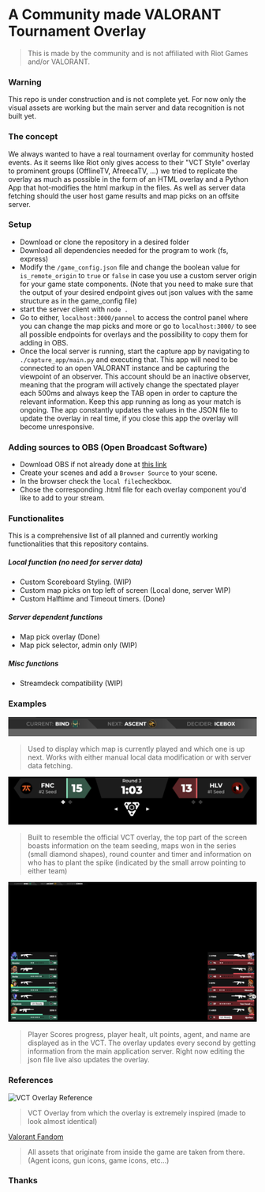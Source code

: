 # A Community made VALORANT Tournament Overlay
> This is made by the community and is not affiliated with Riot Games and/or VALORANT.

### Warning
This repo is under construction and is not complete yet. For now only the visual assets are working but the main server and data recognition is not built yet.

### The concept
We always wanted to have a real tournament overlay for community hosted events. As it seems like Riot only gives access to their "VCT Style" overlay to prominent groups (OfflineTV, AfreecaTV, ...) we tried to replicate the overlay as much as possible in the form of an HTML overlay and a Python App that hot-modifies the html markup in the files. As well as server data fetching should the user host game results and map picks on an offsite server.

### Setup
- Download or clone the repository in a desired folder
- Download all dependencies needed for the program to work (fs, express)
- Modify the ```/game_config.json``` file and change the boolean value for ```is_remote_origin``` to  ```true``` or  ```false``` in case you use a custom server origin for your game state components. (Note that you need to make sure that the output of your desired endpoint gives out json values with the same structure as in the game_config file)
- start the server client with ```node .```
- Go to either, ```localhost:3000/pannel``` to access the control panel where you can change the map picks and more or go to ```localhost:3000/``` to see all possible endpoints for overlays and the possibility to copy them for adding in OBS.
- Once the local server is running, start the capture app by navigating to ```./capture_app/main.py``` and executing that. This app will need to be connected to an open VALORANT instance and be capturing the viewpoint of an observer. This account should be an inactive observer, meaning that the program will actively change the spectated player each 500ms and always keep the TAB open in order to capture the relevant information. Keep this app running as long as your match is ongoing. The app constantly updates the values in the JSON file to update the overlay in real time, if you close this app the overlay will become unresponsive.

### Adding sources to OBS (Open Broadcast Software)
- Download OBS if not already done at [this link](https://obsproject.com/)
- Create your scenes and add a ```Browser Source``` to your scene.
- In the browser check the ```local file```checkbox.
- Chose the corresponding .html file for each overlay component you'd like to add to your stream.

### Functionalites
This is a comprehensive list of all planned and currently working functionalities that this repository contains.

##### Local function (no need for server data)
- Custom Scoreboard Styling. (WIP)
- Custom map picks on top left of screen (Local done, server WIP)
- Custom Halftime and Timeout timers. (Done)
##### Server dependent functions
- Map pick overlay (Done)
- Map pick selector, admin only (WIP)
##### Misc functions
- Streamdeck compatibility (WIP)

### Examples
![Map Picks Top Left Bar](./readme_assets/map_picks_bar.png)
> Used to display which map is currently played and which one is up next. Works with either manual local data modification or with server data fetching.

![Map State Counter](./readme_assets/game_score.png)
> Built to resemble the official VCT overlay, the top part of the screen boasts information on the team seeding, maps won in the series (small diamond shapes), round counter and timer and information on who has to plant the spike (indicated by the small arrow pointing to either team)

![Player Stats](./readme_assets/finished_player_stats.png)
> Player Scores progress, player healt, ult points, agent, and name are displayed as in the VCT. The overlay updates every second by getting information from the main application server. Right now editing the json file live also updates the overlay.

### References
![VCT Overlay Reference](https://preview.redd.it/izxic4tn0cab1.jpg?width=640&crop=smart&auto=webp&s=3400e7a4badb75196a13e87b5eb47d3819577784)
> VCT Overlay from which the overlay is extremely inspired (made to look almost identical)

[Valorant Fandom](https://valorant.fandom.com/wiki/VALORANT_Wiki)
> All assets that originate from inside the game are taken from there. (Agent icons, gun icons, game icons, etc...)
### Thanks
